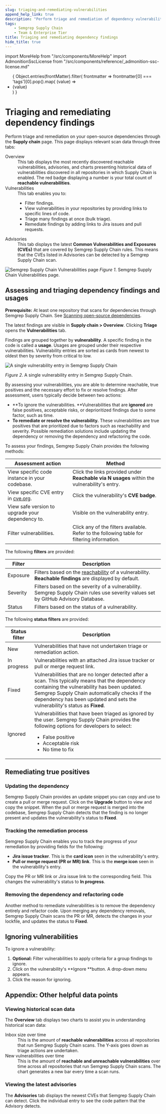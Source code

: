 ```yaml
---
slug: triaging-and-remediating-vulnerabilities
append_help_link: true
description: "Perform triage and remediation of dependency vulnerabilities through Semgrep Supply Chain."
tags:
    - Semgrep Supply Chain
    - Team & Enterprise Tier
title: Triaging and remediating dependency findings
hide_title: true
---
```


import MoreHelp from "/src/components/MoreHelp"
import AdmonitionSscLicense from "/src/components/reference/_admonition-ssc-license.md"

<ul id="tag__badge-list">
{
Object.entries(frontMatter).filter(
    frontmatter => frontmatter[0] === 'tags')[0].pop().map(
    (value) => <li class='tag__badge-item'>{value}</li> )
}
</ul>

# Triaging and remediating dependency findings

<AdmonitionSscLicense />

Perform triage and remediation on your open-source dependencies through the **Supply chain** page. This page displays relevant scan data through three tabs:

<dl>
<dt>Overview</dt>
    <dd>This tab displays the most recently discovered reachable vulnerabilities, advisories, and charts presenting historical data of vulnerabilities discovered in all repositories in which Supply Chain is enabled. The red badge displaying a number is your total count of <strong>reachable vulnerabilities</strong>.</dd>
<dt>Vulnerabilities</dt>
    <dd>This tab enables you to:
    <ul>
        <li>Filter findings.</li>
        <li>View vulnerabilities in your repositories by providing links to specific lines of code.</li>
        <li>Triage many findings at once (bulk triage).</li>
        <li>Remediate findings by adding links to Jira issues and pull requests.</li>
    </ul>
</dd>
<dt>Advisories</dt>
<dd>This tab displays the latest <strong>Common Vulnerabilities and Exposures (CVEs)</strong> that are covered by Semgrep Supply Chain rules. This means that the CVEs listed in Advisories can be detected by a Semgrep Supply Chain scan.</dd>
</dl>

![Semgrep Supply Chain Vulnerabilities page](/img/sc-vulnerabilities.png)
_Figure 1_. Semgrep Supply Chain Vulnerabilities page.

## Assessing and triaging dependency findings and usages

**Prerequisite:** At least one repository that scans for dependencies through Semgrep Supply Chain. See [Scanning open-source dependencies](/docs/semgrep-sc/scanning-open-source-dependencies).

The latest findings are visible in **Supply chain > Overview**. Clicking **Triage** opens the **Vulnerabilities** tab.

Findings are grouped together by **vulnerability**. A specific finding in the code is called a **usage**. Usages are grouped under their respective vulnerabilities. Vulnerability entries are sorted as cards from newest to oldest then by severity from critical to low.

<div class="bordered">

![A single vulnerability entry in Semgrep Supply Chain](/img/sc-ignore-reasons.png)

</div>

_Figure 2_. A single vulnerability entry in Semgrep Supply Chain.

By assessing your vulnerabilities, you are able to determine reachable, true positives and the necessary effort to fix or resolve findings. After assessment, users typically decide between two actions:

* **To ignore the vulnerabilities. **Vulnerabilities that are **ignored** are false positives, acceptable risks, or deprioritized findings due to some factor, such as time.
* **To remediate or resolve the vulnerability.** These vulnerabilities are true positives that are prioritized due to factors such as reachability and severity. Possible remediation solutions include updating the dependency or removing the dependency and refactoring the code.

To assess your findings, Semgrep Supply Chain provides the following methods:

<table>
  <thead><tr>
   <th>Assessment action</th>
   <th>Method</th>
  </tr></thead>
  <tbody><tr>
   <td>View specific code instance in your codebase.
   </td>
   <td>Click the links provided under <strong>Reachable via N usages</strong> within the vulnerability's entry.
   </td>
  </tr>
  <tr>
   <td>View specific CVE entry in <a href="https://www.cve.org/">cve.org</a>.
   </td>
   <td>Click the vulnerability's <strong>CVE badge</strong>.
   </td>
  </tr>
  <tr>
   <td>View safe version to upgrade your dependency to.
   </td>
   <td>Visible on the vulnerability entry.
   </td>
  </tr>
  <tr>
   <td>Filter vulnerabilities.
   </td>
   <td>Click any of the filters available. Refer to the following table for filtering information.
   </td>
  </tr></tbody>
</table>

The following **filters** are provided:

<table>
  <thead><tr>
   <th>Filter</th>
   <th>Description</th>
  </tr></thead>
  <tbody><tr>
   <td>Exposure
   </td>
   <td>Filters based on the <a href="/docs/semgrep-sc/sc-glossary">reachability</a> of a vulnerability. <strong>Reachable findings</strong> are displayed by default.
   </td>
  </tr>
  <tr>
   <td>Severity
   </td>
   <td>Filters based on the severity of a vulnerability. Semgrep Supply Chain rules use severity values set by GitHub Advisory Database.
   </td>
  </tr>
  <tr>
   <td>Status
   </td>
   <td>Filters based on the status of a vulnerability.
   </td>
  </tr></tbody>
</table>

The following **status filters** are provided:

<table>
  <thead><tr>
   <th>Status filter</th>
   <th>Description</th>
  </tr></thead>
  <tbody><tr>
   <td>New
   </td>
   <td>Vulnerabilities that have not undertaken triage or remediation action.
   </td>
  </tr>
  <tr>
   <td>In progress 
   </td>
   <td>Vulnerabilities with an attached Jira issue tracker or pull or merge request link.
   </td>
  </tr>
  <tr>
   <td>Fixed
   </td>
   <td>Vulnerabilities that are no longer detected after a scan. This typically means that the dependency containing the vulnerability has been updated. Semgrep Supply Chain automatically checks if the dependency has been updated and sets the vulnerability's status as <strong>Fixed</strong>.
   </td>
  </tr>
  <tr>
   <td>Ignored
   </td>
   <td>Vulnerabilities that have been triaged as ignored by the user. Semgrep Supply Chain provides the following options for developers to select:
    <ul>
    <li>False positive</li>
    <li>Acceptable risk</li>
    <li>No time to fix</li>
    </ul>
   </td>
  </tr></tbody>
</table>



## Remediating true positives


### Updating the dependency

Semgrep Supply Chain provides an update snippet you can copy and use to create a pull or merge request. Click on the **Upgrade** button to view and copy the snippet. When the pull or merge request is merged into the codebase, Semgrep Supply Chain detects that the finding is no longer present and updates the vulnerability's status to **Fixed**.


### Tracking the remediation process

Semgrep Supply Chain enables you to track the progress of your remediation by providing fields for the following:



* **Jira issue tracker**. This is the **card icon** seen in the vulnerability's entry.
* **Pull or merge request (PR or MR) link**. This is the **merge icon** seen in the vulnerability's entry.

Copy the PR or MR link or Jira issue link to the corresponding field. This changes the vulnerability's status to **In progress**.


### Removing the dependency and refactoring code

Another method to remediate vulnerabilities is to remove the dependency entirely and refactor code. Upon merging any dependency removals, Semgrep Supply Chain scans the PR or MR, detects the changes in your lockfile, and updates the status to **Fixed**.


## Ignoring vulnerabilities

To ignore a vulnerability:

1. **Optional:** Filter vulnerabilities to apply criteria for a group findings to ignore.
2. Click on the vulnerability's **Ignore **button. A drop-down menu appears.
3. Click the reason for ignoring. 

## Appendix: Other helpful data points

### Viewing historical scan data

The **Overview** tab displays two charts to assist you in understanding historical scan data:

<dl>
<dt>Inbox size over time</dt>
<dd>This is the amount of <strong>reachable vulnerabilities</strong> across all repositories that run Semgrep Supply Chain scans. The Y-axis goes down as triage actions are undertaken.</dd>
<dt>New vulnerabilities over time</dt>
<dd>This is the amount of <strong>reachable and unreachable vulnerabilities</strong> over time across all repositories that run Semgrep Supply Chain scans. The chart generates a new bar every time a scan runs.</dd>
</dl>


### Viewing the latest advisories

The **Advisories** tab displays the newest CVEs that Semgrep Supply Chain can detect. Click the individual entry to see the code pattern that the Advisory detects. 

<MoreHelp />
